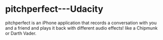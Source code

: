 # pitchperfect---Udacity
pitchperfect is an iPhone application that records a conversation with you and a friend and plays it back with different audio effects! like a Chipmunk or Darth Vader.
